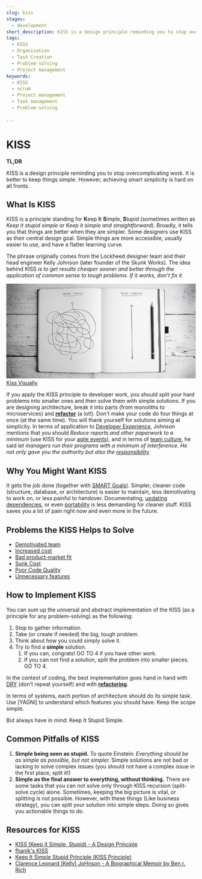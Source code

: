 ```yaml
---
slug: kiss
stages:
  - development
short_description: KISS is a design principle reminding you to stop overcomplicating. It is better to keep things simple. Yet, devs struggle to achieve smart simplicity in their systems
tags:
  - KISS
  - Organisation
  - Task Creation
  - Problem-solving
  - Project management
keywords:
  - KISS
  - scrum
  - Project management
  - Task management
  - Problem-solving

---
```


# KISS

**TL;DR**

KISS is a design principle reminding you to stop overcomplicating work. It is better to keep things simple. However, achieving smart simplicity is hard on all fronts.

## What Is KISS

KISS is a principle standing for **K**eep **I**t **S**imple, **S**tupid (sometimes written as *Keep it stupid simple* or *Keep it simple and straightforward*). Broadly, it tells you that things are better when they are simpler. Some designers use KISS as their central design goal. Simple things are more accessible, usually easier to use, and have a flatter learning curve.

The phrase originally comes from the Lockheed designer team and their head engineer Kelly Johnson (later founder of the Skunk Works). The idea behind KISS *is to get results cheaper sooner and better through the application of common sense to tough problems. If it works, don’t fix it.*

![KISS visually](/files/kiss.jpg)
[Kiss Visually](https://www.clarizen.com/importance-kiss-principle-project-management/)

If you apply the KISS principle to developer work, you should split your hard problems into smaller ones and then solve them with simple solutions. If you are designing architecture, break it into parts (from monoliths to microservices) and **[refactor](/practices/refactoring)** (a lot!). Don't make your code do four things at once (at the same time). You will thank yourself for solutions aiming at simplicity.
In terms of application to [Developer Experience](/practices/good-developer-experience), Johnson mentions that you should *Reduce reports and other paperwork to a minimum* (use KISS for your [agile events](/practices/agile-events)), and in terms of [team culture](/practices/team-culture), he said *let managers run their programs with a minimum of interference. He not only gave you the authority but also the [responsibility](/practices/responsibility)*

## Why You Might Want KISS

It gets the job done (together with [SMART Goals](/practices/smart-goals)). Simpler, cleaner code (structure, database, or architecture) is easier to maintain, less demotivating to work on, or less painful to handover. Documentating, [updating dependencies](/practices/updating-the-dependencies), or even [portability](/practices/software-portability) is less demanding for cleaner stuff. KISS saves you a lot of pain right now and even more in the future.

## Problems the KISS Helps to Solve

- [Demotivated team](/problems/demotivated-team)
- [Increased cost](/problems/increased-cost)
- [Bad product-market fit](/problems/bad-product-market-fit)
- [Sunk Cost](/problems/sunk-cost)
- [Poor Code Quality](/problems/poor-code-quality)
- [Unnecessary features](/problems/unnecessary-features)

## How to Implement KISS

You can sum up the universal and abstract implementation of the KISS (as a principle for any problem-solving) as the following:

1. Stop to gather information.
2. Take (or create if needed) the big, tough problem.
3. Think about how you could simply solve it.
4. Try to find a **simple**  solution.
   1. If you can, congrats! GO TO 4 if you have other work.
   2.  If you can not find a solution, split the problem into smaller pieces. GO TO 4.

In the context of coding, the best implementation goes hand in hand with [DRY]() (don't repeat yourself) and with **[refactoring](/practices/refactoring)**.

In terms of systems, each portion of architecture should do its simple task. Use [YAGNI] to understand which features you should have. Keep the scope simple.

But always have in mind: Keep It Stupid Simple.

## Common Pitfalls of KISS

1.  **Simple being seen as stupid.** To quote Einstein: *Everything should be as simple as possible, but not simpler.* Simple solutions are not bad or lacking to solve complex issues (you should not have a complex issue in the first place, split it!)
2. **Simple as the final answer to everything, without thinking.** There are some tasks that you can not solve only through KISS recursion (split-solve cycle) alone. Sometimes, keeping the big picture is vital, or splitting is not possible. However, with these things (Like business strategy), you can split your solution into simple steps. Doing so gives you actionable things to do.

## Resources for KISS

- [KISS (Keep it Simple, Stupid) - A Design Principle](https://www.interaction-design.org/literature/article/kiss-keep-it-simple-stupid-a-design-principle)
- [fhanik's KISS](https://people.apache.org/~fhanik/kiss.html)
- [Keep It Simple Stupid Principle (KISS Principle)](https://www.techopedia.com/definition/20262/keep-it-simple-stupid-principle-kiss-principle)
- [Clarence Leonard (Kelly) JoHnson - A Biographical Memoir by Ben r. Rich](http://www.nasonline.org/publications/biographical-memoirs/memoir-pdfs/johnson-clarence.pdf)
